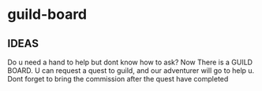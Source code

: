 # guild-board

## IDEAS
Do u need a hand to help but dont know how to ask? Now There is a GUILD BOARD. U can request a quest to guild, and our adventurer will go to help u. Dont forget to bring the commission after the quest have completed

